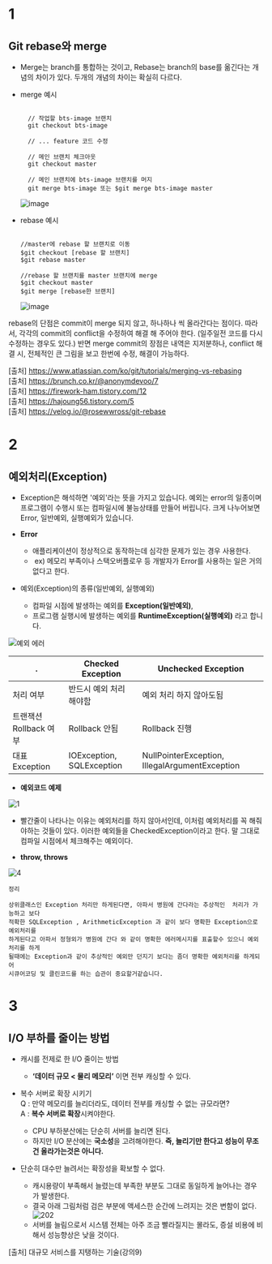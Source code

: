 # 1
## Git rebase와 merge

- Merge는 branch를 통합하는 것이고, Rebase는 branch의 base를 옮긴다는 개념의 차이가 있다. 두개의 개념의 차이는 확실히 다르다.

- merge 예시
    ```
    
      // 작업할 bts-image 브랜치
      git checkout bts-image
      
      // ... feature 코드 수정
      
      // 메인 브랜치 체크아웃
      git checkout master
      
      // 메인 브랜치에 bts-image 브랜치를 머지
      git merge bts-image 또는 $git merge bts-image master

    ```
    
    ![image](https://user-images.githubusercontent.com/20812458/161259646-e9d3c87f-5e64-4e6d-84aa-80683e75e64c.png)

- rebase 예시
    ```
    
    //master에 rebase 할 브랜치로 이동
    $git checkout [rebase 할 브랜치]
    $git rebase master

    //rebase 할 브랜치를 master 브랜치에 merge
    $git checkout master
    $git merge [rebase한 브랜치]
    
    ```
    
    ![image](https://user-images.githubusercontent.com/20812458/161260363-70ce5672-92ce-4ae9-a8eb-3a832f6f686e.png)

rebase의 단점은 commit이 merge 되지 않고, 하나하나 씩 올라간다는 점이다. 따라서, 각각의 commit의 conflict을 수정하여 해결 해 주어야 한다.
(일주일전 코드를 다시 수정하는 경우도 있다.)
반면 merge commit의 장점은 내역은 지저분하나, conflict 해결 시, 전체적인 큰 그림을 보고 한번에 수정, 해결이 가능하다.
    
[출처] https://www.atlassian.com/ko/git/tutorials/merging-vs-rebasing   
[출처] https://brunch.co.kr/@anonymdevoo/7   
[출처] https://firework-ham.tistory.com/12   
[출처] https://hajoung56.tistory.com/5   
[출처] https://velog.io/@rosewwross/git-rebase

# 2
## 예외처리(Exception)

- Exception은 해석하면 '예외'라는 뜻을 가지고 있습니다. 예외는 error의 일종이며 프로그램이 수행시 또는 컴파일시에 불능상태를 만들어 버립니다. 크게 나누어보면 Error, 일반예외, 실행예외가 있습니다.

- **Error**
    - 애플리케이션이 정상적으로 동작하는데 심각한 문제가 있는 경우 사용한다.
    -  ex) 메모리 부족이나 스택오버플로우 등 개발자가 Error를 사용하는 일은 거의 없다고 한다.

- 예외(Exception)의 종류(일반예외, 실행예외)
    - 컴파일 시점에 발생하는 예외를 **Exception(일반예외)**,
    - 프로그램 실행시에 발생하는 예외를 **RuntimeException(실행예외)** 라고 합니다.

![예외 에러](https://user-images.githubusercontent.com/83939644/161376531-93d6f0ca-dd5b-454f-a682-10780143f6c4.png)

|. |Checked Exception|Unchecked Exception|
|------|---|---|
|처리 여부|반드시 예외 처리 해야함|예외 처리 하지 않아도됨|
|트랜잭션 Rollback 여부|Rollback 안됨|Rollback 진행|
|대표 Exception|IOException, SQLException|NullPointerException, IllegalArgumentException|

- **예외코드 예제**

![1](https://user-images.githubusercontent.com/83939644/161376523-f4714a5e-ef24-4847-ae91-bc37eb716e78.png)

- 빨간줄이 나타나는 이유는 예외처리를 하지 않아서인데, 이처럼 예외처리를 꼭 해줘야하는 것들이 있다. 이러한 예외들을 CheckedException이라고 한다. 말 그대로 컴파일 시점에서 체크해주는 예외이다.

- **throw, throws**

![4](https://user-images.githubusercontent.com/83939644/161376527-63a84c9c-530f-4e4d-b1c5-4e8cf182799e.png)

```
정리

상위클래스인 Exception 처리만 하게된다면, 아파서 병원에 간다라는 추상적인  처리가 가능하고 보다   
적확한 SQLException , ArithmeticException 과 같이 보다 명확한 Exception으로 예외처리를   
하게된다고 아파서 정형외가 병원에 간다 와 같이 명확한 에러메시지를 표출할수 있으니 예외처리를 하게    
될때에는 Exception과 같이 추상적인 예외만 던지기 보다는 좀더 명확한 예외처리를 하게되어    
시큐어코딩 및 클린코드를 하는 습관이 중요할거같습니다.
```

# 3
## I/O 부하를 줄이는 방법
- 캐시를 전제로 한 I/O 줄이는 방법
    - **‘데이터 규모 < 물리 메모리’** 이면 전부 캐싱할 수 있다.

- 복수 서버로 확장 시키기   
    Q : 만약 메모리를 늘리더라도, 데이터 전부를 캐싱할 수 없는 규모라면?   
    A : **복수 서버로 확장**시켜야한다.
    - CPU 부하분산에는 단순히 서버를 늘리면 된다.
    - 하지만 I/O 분산에는 **국소성**을 고려해야한다. **즉, 늘리기만 한다고 성능이 무조건 올라가는것은 아니다.**

- 단순히 대수만 늘려서는 확장성을 확보할 수 없다.
    - 캐시용량이 부족해서 늘렸는데 부족한 부분도 그대로 동일하게 늘어나는 경우가 발생한다.
    - 결국 아래 그림처럼 검은 부분에 액세스한 순간에 느려지는 것은 변함이 없다.
    ![202](https://user-images.githubusercontent.com/22884224/161389854-61fbafdd-4107-4c9f-ac5f-a5f0498021f4.png)
    - 서버를 늘림으로서 시스템 전체는 아주 조금 빨라질지는 몰라도, 증설 비용에 비해서 성능향상은 낮을 것이다.

[출처] 대규모 서비스를 지탱하는 기술(강의9)
